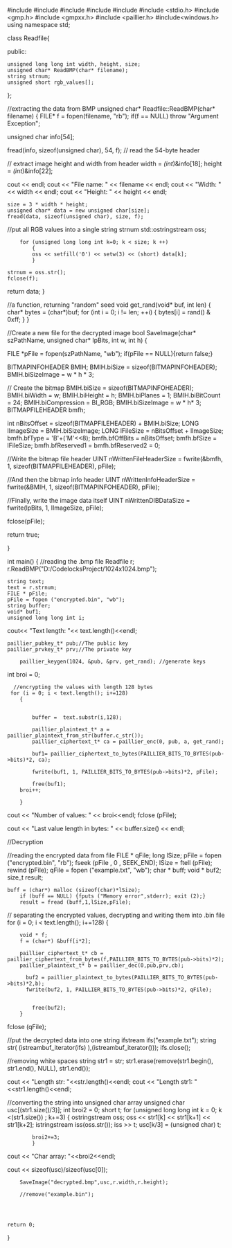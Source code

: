 
#include <iostream>
#include <fstream>
#include <sstream>
#include <string>
#include <iomanip>
#include <stdio.h>
#include <gmp.h>
#include <gmpxx.h>
#include <paillier.h>
#include<windows.h>
using namespace std;

class Readfile{

public:

    unsigned long long int width, height, size;
    unsigned char* ReadBMP(char* filename);
    string strnum;
    unsigned short rgb_values[];

};


//extracting the data from BMP
unsigned char* Readfile::ReadBMP(char* filename)
{
FILE* f = fopen(filename, "rb");
if(f == NULL) throw "Argument Exception";

unsigned char info[54];

fread(info, sizeof(unsigned char), 54, f); // read the 54-byte header

// extract image height and width from header
width = *(int*)&info[18];
height = *(int*)&info[22];

cout << endl;
cout << "File name: " << filename << endl;
cout << "Width: " << width << endl;
cout << "Height: " << height << endl;

    size = 3 * width * height;
    unsigned char* data = new unsigned char[size];
    fread(data, sizeof(unsigned char), size, f);

//put all RGB values into a single string strnum
std::ostringstream oss;

        for (unsigned long long int k=0; k < size; k ++)
            {
            oss << setfill('0') << setw(3) << (short) data[k];
            }

    strnum = oss.str();
    fclose(f);

return data;
}



//a function, returning "random" seed
    void get_rand(void* buf, int len)
    {
    char* bytes = (char*)buf;
    for (int i = 0; i != len; ++i) {
        bytes[i] = rand() & 0xff;
    }
    }


//Create a new file for the decrypted image
bool SaveImage(char* szPathName, unsigned char* lpBits, int w, int h)
{

FILE *pFile = fopen(szPathName, "wb");
if(pFile == NULL){return false;}

BITMAPINFOHEADER BMIH;
BMIH.biSize = sizeof(BITMAPINFOHEADER);
BMIH.biSizeImage = w * h * 3;

// Create the bitmap
BMIH.biSize = sizeof(BITMAPINFOHEADER);
BMIH.biWidth = w;
BMIH.biHeight = h;
BMIH.biPlanes = 1;
BMIH.biBitCount = 24;
BMIH.biCompression = BI_RGB;
BMIH.biSizeImage = w * h* 3;
BITMAPFILEHEADER bmfh;

int nBitsOffset = sizeof(BITMAPFILEHEADER) + BMIH.biSize;
LONG lImageSize = BMIH.biSizeImage;
LONG lFileSize = nBitsOffset + lImageSize;
bmfh.bfType = 'B'+('M'<<8);
bmfh.bfOffBits = nBitsOffset;
bmfh.bfSize = lFileSize;
bmfh.bfReserved1 = bmfh.bfReserved2 = 0;

//Write the bitmap file header
UINT nWrittenFileHeaderSize = fwrite(&bmfh, 1,
sizeof(BITMAPFILEHEADER), pFile);

//And then the bitmap info header
UINT nWrittenInfoHeaderSize = fwrite(&BMIH,
1, sizeof(BITMAPINFOHEADER), pFile);

//Finally, write the image data itself
UINT nWrittenDIBDataSize = fwrite(lpBits, 1, lImageSize, pFile);

fclose(pFile);

return true;

}



int main()
{
    //reading the .bmp file
    Readfile r;
    r.ReadBMP("D:/CodelocksProject/1024x1024.bmp");

    string text;
    text = r.strnum;
    FILE * pFile;
    pFile = fopen ("encrypted.bin", "wb");
    string buffer;
    void* buf1;
    unsigned long long int i;


cout<< "Text length: "<< text.length()<<endl;

    paillier_pubkey_t* pub;//The public key
    paillier_prvkey_t* prv;//The private key

        paillier_keygen(1024, &pub, &prv, get_rand); //generate keys
int broi = 0;

      //encrypting the values with length 128 bytes
     for (i = 0; i < text.length(); i+=128)
        {


            buffer =  text.substr(i,128);

            paillier_plaintext_t* a = paillier_plaintext_from_str(buffer.c_str());
            paillier_ciphertext_t* ca = paillier_enc(0, pub, a, get_rand);

            buf1= paillier_ciphertext_to_bytes(PAILLIER_BITS_TO_BYTES(pub->bits)*2, ca);

            fwrite(buf1, 1, PAILLIER_BITS_TO_BYTES(pub->bits)*2, pFile);

            free(buf1);
        broi++;

        }

cout << "Number of values: " << broi<<endl;
        fclose (pFile);


cout << "Last value length in bytes: " << buffer.size() << endl;


//Decryption

//reading the encrypted data from file
    FILE * qFile;
    long lSize;
    pFile = fopen ("encrypted.bin", "rb");
    fseek (pFile , 0 , SEEK_END);
    lSize = ftell (pFile);
    rewind (pFile);
    qFile = fopen ("example.txt", "wb");
    char * buff;
    void * buf2;
    size_t result;

    buff = (char*) malloc (sizeof(char)*lSize);
        if (buff == NULL) {fputs ("Memory error",stderr); exit (2);}
        result = fread (buff,1,lSize,pFile);



// separating the encrypted values, decrypting and writing them into .bin file
    for (i = 0; i < text.length(); i+=128)
        {


        void * f;
        f = (char*) &buff[i*2];

        paillier_ciphertext_t* cb = paillier_ciphertext_from_bytes(f,PAILLIER_BITS_TO_BYTES(pub->bits)*2);
        paillier_plaintext_t* b = paillier_dec(0,pub,prv,cb);

          buf2 = paillier_plaintext_to_bytes(PAILLIER_BITS_TO_BYTES(pub->bits)*2,b);
          fwrite(buf2, 1, PAILLIER_BITS_TO_BYTES(pub->bits)*2, qFile);


            free(buf2);
        }




fclose (qFile);

//put the decrypted data into one string
ifstream ifs("example.txt");
string str( (istreambuf_iterator<char>(ifs) ),(istreambuf_iterator<char>()));
ifs.close();


//removing white spaces
string str1 = str;
str1.erase(remove(str1.begin(), str1.end(), NULL), str1.end());

cout << "Length str: "<<str.length()<<endl;
cout << "Length str1: "<<str1.length()<<endl;

//converting the string into unsigned char array
          unsigned char usc[(str1.size()/3)];
int broi2 = 0;
short t;
        for (unsigned long long int k = 0; k <(str1.size()) ; k+=3)
            {
                ostringstream oss;
                oss << str1[k] << str1[k+1] << str1[k+2];
                istringstream iss(oss.str());
                iss >> t;
                usc[k/3] = (unsigned char) t;

            broi2+=3;
            }
cout << "Char array: "<<broi2<<endl;

cout << sizeof(usc)/sizeof(usc[0]);


        SaveImage("decrypted.bmp",usc,r.width,r.height);

        //remove("example.bin");




    return 0;
}


